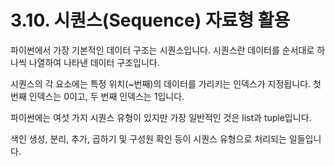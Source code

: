 # 3.10.    시퀀스\(Sequence\) 자료형 활용

파이썬에서 가장 기본적인 데이터 구조는 시퀀스입니다. 시퀀스란 데이터를 순서대로 하나씩 나열하여 나타낸 데이터 구조입니다. 

시퀀스의 각 요소에는 특정 위치\(~번째\)의 데이터를 가리키는 인덱스가 지정됩니다. 첫 번째 인덱스는 0이고, 두 번째 인덱스는 1입니다. 

파이썬에는 여섯 가지 시퀀스 유형이 있지만 가장 일반적인 것은 list과 tuple입니다. 

색인 생성, 분리, 추가, 곱하기 및 구성원 확인 등이 시퀀스 유형으로 처리되는 일들입니다.

